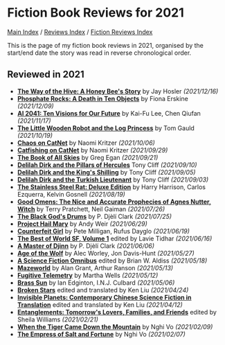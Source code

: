 # Fiction Book Reviews for 2021

[Main Index](../../../README.md) / [Reviews Index](../../README.md) / [Fiction Reviews Index](../README.md)

This is the page of my fiction book reviews in 2021, organised by the start/end date the story was read in reverse chronological order.

## Reviewed in 2021

- [**The Way of the Hive: A Honey Bee's Story**](20211216-WayOfTheHive.md) by Jay Hosler *(2021/12/16)*
- [**Phosphate Rocks: A Death in Ten Objects**](20211209-PhosphateRocks.md) by Fiona Erskine *(2021/12/09)*
- [**AI 2041: Ten Visions for Our Future**](20211117-AI2041.md) by Kai-Fu Lee, Chen Qiufan *(2021/11/17)*
- [**The Little Wooden Robot and the Log Princess**](20211019-LittleWoodenRobot.md) by Tom Gauld *(2021/10/19)*
- [**Chaos on CatNet**](20211006-ChaosOnCatNet.md) by Naomi Kritzer *(2021/10/06)*
- [**Catfishing on CatNet**](20210929-CatfishingOnCatNet.md) by Naomi Kritzer *(2021/09/29)*
- [**The Book of All Skies**](20210921-BookOfAllSkies.md) by Greg Egan *(2021/09/21)*
- [**Delilah Dirk and the Pillars of Hercules**](20210910-DelilahDirkPillarsHercules.md) Tony Cliff *(2021/09/10)*
- [**Delilah Dirk and the King's Shilling**](20210905-DelilahDirkKingShilling.md) by Tony Cliff *(2021/09/05)*
- [**Delilah Dirk and the Turkish Lieutenant**](20210903-DelilahDirkTurkishLieutenant.md) by Tony Cliff *(2021/09/03)*
- [**The Stainless Steel Rat: Deluxe Edition**](20210819-StainlessSteelRatDeluxeEdition.md) by Harry Harrison, Carlos Ezquerra, Kelvin Gosnell *(2021/08/19)*
- [**Good Omens: The Nice and Accurate Prophecies of Agnes Nutter, Witch**](20210726-GoodOmens.md) by Terry Pratchett, Neil Gaiman *(2021/07/26)*
- [**The Black God's Drums**](20210725-BlackGodDrums.md) by P. Djèlí Clark *(2021/07/25)*
- [**Project Hail Mary**](20210629-ProjectHailMary.md) by Andy Weir *(2021/06/29)*
- [**Counterfeit Girl**](20210619-CounterfeitGirl.md) by Pete Milligan, Rufus Dayglo *(2021/06/19)*
- [**The Best of World SF, Volume 1**](20210616-BestWorldSF1.md) edited by Lavie Tidhar *(2021/06/16)*
- [**A Master of Djinn**](20210606-MasterOfDjinn.md) by P. Djèlí Clark *(2021/06/06)*
- [**Age of the Wolf**](20210527-AgeWolf.md) by Alec Worley, Jon Davis-Hunt *(2021/05/27)*
- [**A Science Fiction Omnibus**](20210518-ScienceFictionOmnibus.md) edited by Brian W. Aldiss *(2021/05/18)*
- [**Mazeworld**](20210513-Mazeworld.md) by Alan Grant, Arthur Ranson *(2021/05/13)*
- [**Fugitive Telemetry**](20210512-FugitiveTelemetry.md) by Martha Wells *(2021/05/12)*
- [**Brass Sun**](20210506-BrassSun.md) by Ian Edginton, I.N.J. Culbard *(2021/05/06)*
- [**Broken Stars**](20210424-BrokenStars.md) edited and translated by Ken Liu *(2021/04/24)*
- [**Invisible Planets: Contemporary Chinese Science Fiction in Translation**](20210412-InvisiblePlanets.md) edited and translated by Ken Liu *(2021/04/12)*
- [**Entanglements: Tomorrow's Lovers, Families, and Friends**](20210221-Entanglements.md) edited by Sheila Williams *(2021/02/21)*
- [**When the Tiger Came Down the Mountain**](20210209-WhenTigerCameDownMountain.md) by Nghi Vo *(2021/02/09)*
- [**The Empress of Salt and Fortune**](20210207-EmpressSaltFortune.md) by Nghi Vo *(2021/02/07)*
